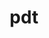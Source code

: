 ---
title: "pdt"
layout: cache
categories: [package, develop-2024-02-25]
meta: {"versions": ["3.25.2"], "compilers": ["cce@=15.0.1", "gcc@=10.3.0", "gcc@=11.4.0", "gcc@=9.4.0"], "oss": ["rhel8", "sle_hpc15", "ubuntu20.04", "ubuntu22.04"], "platforms": ["linux"], "targets": ["neoverse_v1", "neoverse_v2", "ppc64le", "x86_64_v3", "x86_64_v4", "zen4"], "stacks": ["e4s", "e4s-cray-rhel", "e4s-cray-sles", "e4s-neoverse-v2", "e4s-neoverse_v1", "e4s-power", "e4s-rocm-external", "root"], "num_specs": 6, "num_specs_by_stack": {"root": 6, "e4s-cray-rhel": 1, "e4s-cray-sles": 1, "e4s-neoverse_v1": 1, "e4s-power": 1, "e4s-rocm-external": 1, "e4s": 1, "e4s-neoverse-v2": 1}}
spec_details: [{"hash": "kncawvemryriz7tv5qjbqbmdv26pfi7o", "compiler": "cce@=15.0.1", "versions": ["3.25.2"], "os": "rhel8", "platform": "linux", "target": "zen4", "variants": ["build_system=autotools", "patches=113fca0", "~pic"], "stacks": ["root", "e4s-cray-rhel"], "size": "-", "tarball": "https://binaries.spack.io/develop-2024-02-25/build_cache/linux-rhel8-zen4/cce-15.0.1/pdt-3.25.2/linux-rhel8-zen4-cce-15.0.1-pdt-3.25.2-kncawvemryriz7tv5qjbqbmdv26pfi7o.spack"}, {"hash": "6bv6j3ra7kok2a3c2f6sqfu64p5e3mpu", "compiler": "gcc@=10.3.0", "versions": ["3.25.2"], "os": "sle_hpc15", "platform": "linux", "target": "x86_64_v4", "variants": ["build_system=autotools", "~pic"], "stacks": ["root", "e4s-cray-sles"], "size": "-", "tarball": "https://binaries.spack.io/develop-2024-02-25/build_cache/linux-sle_hpc15-x86_64_v4/gcc-10.3.0/pdt-3.25.2/linux-sle_hpc15-x86_64_v4-gcc-10.3.0-pdt-3.25.2-6bv6j3ra7kok2a3c2f6sqfu64p5e3mpu.spack"}, {"hash": "me7atxku2nwsrypydklryzwswc7uj6le", "compiler": "gcc@=11.4.0", "versions": ["3.25.2"], "os": "ubuntu20.04", "platform": "linux", "target": "neoverse_v1", "variants": ["build_system=autotools", "~pic"], "stacks": ["e4s-neoverse_v1", "root"], "size": "-", "tarball": "https://binaries.spack.io/develop-2024-02-25/build_cache/linux-ubuntu20.04-neoverse_v1/gcc-11.4.0/pdt-3.25.2/linux-ubuntu20.04-neoverse_v1-gcc-11.4.0-pdt-3.25.2-me7atxku2nwsrypydklryzwswc7uj6le.spack"}, {"hash": "tw4bkqehnxsxcj2i6lcbm3vks2cdbrcl", "compiler": "gcc@=9.4.0", "versions": ["3.25.2"], "os": "ubuntu20.04", "platform": "linux", "target": "ppc64le", "variants": ["build_system=autotools", "~pic"], "stacks": ["root", "e4s-power"], "size": "-", "tarball": "https://binaries.spack.io/develop-2024-02-25/build_cache/linux-ubuntu20.04-ppc64le/gcc-9.4.0/pdt-3.25.2/linux-ubuntu20.04-ppc64le-gcc-9.4.0-pdt-3.25.2-tw4bkqehnxsxcj2i6lcbm3vks2cdbrcl.spack"}, {"hash": "drs3knhhfoqdjpwt2d3gr2foxodby3fs", "compiler": "gcc@=11.4.0", "versions": ["3.25.2"], "os": "ubuntu20.04", "platform": "linux", "target": "x86_64_v3", "variants": ["build_system=autotools", "~pic"], "stacks": ["e4s-rocm-external", "root", "e4s"], "size": "-", "tarball": "https://binaries.spack.io/develop-2024-02-25/build_cache/linux-ubuntu20.04-x86_64_v3/gcc-11.4.0/pdt-3.25.2/linux-ubuntu20.04-x86_64_v3-gcc-11.4.0-pdt-3.25.2-drs3knhhfoqdjpwt2d3gr2foxodby3fs.spack"}, {"hash": "gpeyckskcc4t2fnjm62lqikntrxjbna3", "compiler": "gcc@=11.4.0", "versions": ["3.25.2"], "os": "ubuntu22.04", "platform": "linux", "target": "neoverse_v2", "variants": ["build_system=autotools", "~pic"], "stacks": ["root", "e4s-neoverse-v2"], "size": "-", "tarball": "https://binaries.spack.io/develop-2024-02-25/build_cache/linux-ubuntu22.04-neoverse_v2/gcc-11.4.0/pdt-3.25.2/linux-ubuntu22.04-neoverse_v2-gcc-11.4.0-pdt-3.25.2-gpeyckskcc4t2fnjm62lqikntrxjbna3.spack"}]
---
